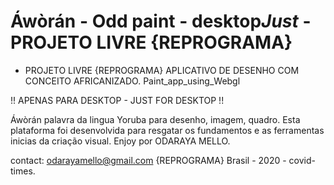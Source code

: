 # Áwòrán - Odd paint - desktop*Just* - PROJETO LIVRE {REPROGRAMA}
 - PROJETO LIVRE {REPROGRAMA}
 APLICATIVO DE DESENHO COM CONCEITO AFRICANIZADO. 
 Paint_app_using_Webgl 
 
 !! APENAS PARA DESKTOP - JUST FOR DESKTOP !!
 
Áwòrán palavra da lingua Yoruba para desenho, imagem, quadro. 
Esta plataforma foi desenvolvida para resgatar os fundamentos e as ferramentas inicias da criação visual.
Enjoy
por ODARAYA MELLO.

contact: odarayamello@gmail.com
{REPROGRAMA} Brasil - 2020 - covid-times.
